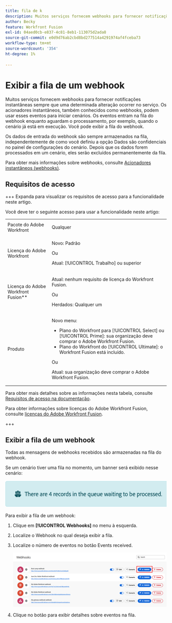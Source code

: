 ```yaml
---
title: fila de k
description: Muitos serviços fornecem webhooks para fornecer notificações instantâneas sempre que uma determinada alteração ocorrer no serviço. Os acionadores instantâneos, também conhecidos como webhooks, podem usar esses eventos para iniciar cenários. Os eventos entram na fila do webhook enquanto aguardam o processamento, por exemplo, quando o cenário já está em execução. Você pode exibir a fila do webhook.
author: Becky
feature: Workfront Fusion
exl-id: 04aed0cb-e837-4c81-8eb1-113075d2ada8
source-git-commit: e0d9d76ab2cbd8bd277514a4291974af4fceba73
workflow-type: tm+mt
source-wordcount: '354'
ht-degree: 1%

---
```


# Exibir a fila de um webhook

Muitos serviços fornecem webhooks para fornecer notificações instantâneas sempre que uma determinada alteração ocorrer no serviço. Os acionadores instantâneos, também conhecidos como webhooks, podem usar esses eventos para iniciar cenários. Os eventos entram na fila do webhook enquanto aguardam o processamento, por exemplo, quando o cenário já está em execução. Você pode exibir a fila do webhook.

Os dados de entrada do webhook são sempre armazenados na fila, independentemente de como você definiu a opção Dados são confidenciais no painel de configurações do cenário. Depois que os dados forem processados em um cenário, eles serão excluídos permanentemente da fila.

Para obter mais informações sobre webhooks, consulte [Acionadores instantâneos (webhooks)](/help/workfront-fusion/references/modules/webhooks-reference.md).

## Requisitos de acesso

+++ Expanda para visualizar os requisitos de acesso para a funcionalidade neste artigo.

Você deve ter o seguinte acesso para usar a funcionalidade neste artigo:

<table style="table-layout:auto">
 <col> 
 <col> 
 <tbody> 
  <tr> 
   <td role="rowheader">Pacote do Adobe Workfront</td> 
   <td> <p>Qualquer</p> </td> 
  </tr> 
  <tr data-mc-conditions=""> 
   <td role="rowheader">Licença do Adobe Workfront</td> 
   <td> <p>Novo: Padrão</p><p>Ou</p><p>Atual: [!UICONTROL Trabalho] ou superior</p> </td> 
  </tr> 
  <tr> 
   <td role="rowheader">Licença do Adobe Workfront Fusion**</td> 
   <td>
   <p>Atual: nenhum requisito de licença do Workfront Fusion.</p>
   <p>Ou</p>
   <p>Herdados: Qualquer um </p>
   </td> 
  </tr> 
  <tr> 
   <td role="rowheader">Produto</td> 
   <td>
   <p>Novo menu:</p> <ul><li>Plano do Workfront para [!UICONTROL Select] ou [!UICONTROL Prime]: sua organização deve comprar o Adobe Workfront Fusion.</li><li>Plano do Workfront do [!UICONTROL Ultimate]: o Workfront Fusion está incluído.</li></ul>
   <p>Ou</p>
   <p>Atual: sua organização deve comprar o Adobe Workfront Fusion.</p>
   </td> 
  </tr>
 </tbody> 
</table>

Para obter mais detalhes sobre as informações nesta tabela, consulte [Requisitos de acesso na documentação](/help/workfront-fusion/references/licenses-and-roles/access-level-requirements-in-documentation.md).

Para obter informações sobre licenças do Adobe Workfront Fusion, consulte [licenças do Adobe Workfront Fusion](/help/workfront-fusion/set-up-and-manage-workfront-fusion/licensing-operations-overview/license-automation-vs-integration.md).

+++

## Exibir a fila de um webhook

Todas as mensagens de webhooks recebidos são armazenadas na fila do webhook.

Se um cenário tiver uma fila no momento, um banner será exibido nesse cenário:

![Banner da fila](assets/queue-banner.png)

Para exibir a fila de um webhook:

1. Clique em **[!UICONTROL Webhooks]** no menu à esquerda.
1. Localize o Webhook no qual deseja exibir a fila.
1. Localize o número de eventos no botão Events received.

   ![Fila do Webhook](assets/webhook-queue.png)

1. Clique no botão para exibir detalhes sobre eventos na fila.
